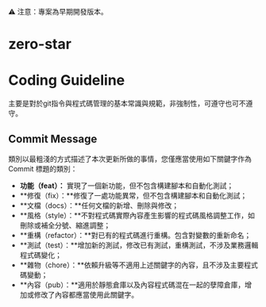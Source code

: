 ⚠ 注意：專案為早期開發版本。

# zero-star


# Coding Guideline

主要是對於git指令與程式碼管理的基本常識與規範，非強制性，可遵守也可不遵守。

## Commit Message

類別以最粗淺的方式描述了本次更新所做的事情，您僅應當使用如下關鍵字作為 Commit 標題的類別：

* **功能（feat）：** 實現了一個新功能，但不包含構建腳本和自動化測試；
* **修復（fix）：**修復了一處功能異常，但不包含構建腳本和自動化測試；
* **文檔（docs）：**任何文檔的新增、刪除與修改；
* **風格（style）：**不對程式碼實際內容產生影響的程式碼風格調整工作，如刪除或補全分號、縮進調整；
* **重構（refactor）：**對已有的程式碼進行重構。包含對變數的重新命名；
* **測試（test）：**增加新的測試，修改已有測試，重構測試，不涉及業務邏輯程式碼變化；
* **雜物（chore）：**依賴升級等不適用上述關鍵字的內容，且不涉及主要程式碼變動；
* **內容（pub）：**適用於靜態倉庫以及內容程式碼混在一起的孽障倉庫，增加或修改了內容都應當使用此關鍵字。
